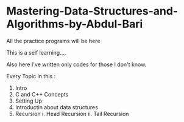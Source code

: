 # Mastering-Data-Structures-and-Algorithms-by-Abdul-Bari
 All the practice programs will be here

This is a self learning....

Also here I've written only codes for those I don't know.


Every Topic in this :

1. Intro
2. C and C++ Concepts
3. Setting Up
4. Introductin about data structures
5. Recursion
    i. Head Recursion
    ii. Tail Recursion